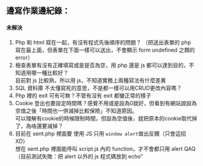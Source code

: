 ## 邊寫作業邊紀錄：

#### 未解決
1. Php 和 html 寫在一起，有沒有程式先後順序的問題？
  （把送出表單的 php 寫在最上面，但表單在下面一樣可以送出，不會顯示 form undefined 之類的 error）
2. 檢查表單有沒有正確填寫或是是否為空，用 php 還是 js 都可以達到目的，不知道用哪一種比較好？ <br>
    目前對 js 比較熟，所以用 js，不知道實務上兩種寫法有什麼差異
3. SQL 資料庫 不太懂寫死的意思，不是都一樣可以用CRUD更改內容嗎？
4. Php 裡的 exit  可有可無？不管有沒有 exit 都蠻正常的樣子
5. Cookie 登出也要設定時間嗎？感覺不用或是設為0就好，但看到有網站說設為空值之後「時間也一併減掉比較保險」不知道原因。<br>
    可以理解有cookie的時候限制時間，但設為空值後，就把原本的cookie取代掉了，為啥還要減掉？
6. 目前在 sent.php 裡面要 使用 JS 只用 `window alert`做出反饋（只會這招XD） <br>
    想在 sent.php 裡面能呼叫 script.js 內的 function，才不會都只用 alert QAQ  <br>
    （目前測試失敗：把 alert 以外的 js 程式碼放到 echo”<script>...”;  就會失敗）。  <br>
    例如在「送出登入 查詢」判斷密碼錯誤或無此帳號時，能直些反應在表單（像 google 表單那樣），不要用醜醜的 alert！
7. 還沒做到判斷有無重複註冊的功能

--------------------------------------------------------------------  
#### 已解決
  
1. 🆗 判斷有沒有送出表單用： isset()
    1. `isset($_POST[‘AAA’])`，AAA 是表單的按鈕 name !!!!
    2. !isset 跟 empty 的差別（判斷留言板有無 cookie 、控制頁碼的時候）
    3. 參考：https://ithelp.ithome.com.tw/articles/10156786
    
2. 🆗 送出表單後 導向其他頁面或重新刷新
    1. `header("location: mixx.php"); ` 但送出表單後，重新整理會重複送出
    2. 用 js alert 跳出訊息，再導回留言板：` echo “<script type=\"text/javascript\"></script>”; `

    🆗 type 內的 \ 是？ <br>
    「跳脫字元」echo 用引號包住要印出的東西，但 js 內有引號存在的話會影響 echo 判斷內容範圍，所以要用 \ 當隱形斗篷，讓 php 看不到引號

3. 🆗 Php 語法 計算 array 長度：`count($array);`
4. 🔼 `innerHTML`和`createElement` 的差異 <br>
    之前寫實況作業，用 innerHTML 新增的 html tag 並不會真的顯示在 .html 檔案裡面（所以css都搭不上），所以後來改用 createElement。<br>
    但是 createElement 生成 div 之後，div 裡面的東西也還是用 innerHTML 插入的 ??? <br>
    這邊用 innerHTML 插入的就搭得到 css ????? 為甚麼偏心 :| <br>
    參考：https://www.cnblogs.com/JeasonZhao/archive/2007/11/14/958759.html  <br>
    還沒很懂，大致知道和 DOM 有關，暫時先這樣XD
5. 🆗SQL排序 時間順序語法`SELECT * FROM main_msgs ORDER BY main_msgs.postTime DESC`  <br>
    `SELECT * FROM main_msgs ORDER BY main_msgs.postTime ASC`  <br>
6. 🆗原本想得太複雜了：把資料抓出來之後再放到 js 用回圈印出每一筆資料。搞半天才發現用 php 就可以了XD
7. 🆗 Html class和 id 不能用數字開頭！！！！
8. 🆗分頁，不能自動抓10筆資料，要每一頁設定要抓的 id ??  <br>
    已解決，本來用 limit 抓最新的10筆資料就是對的，一直糾結在要抓第1-10筆..蠢  <br>
9. 🆗 SQL：in 查數字；like 查文字
10. 🆗 滑到頁中的時候，按 navbar 的按鈕或登入留言，要移到置頂 topBlock 才看得到登入區塊
    1. `window.location.hash`可以，但刷新頁面會有問題（不知為何）
    2. DOM的「balabala.scrollIntoView()」可以，但用原有的 topBlock 置頂後會被 fixed navbar 蓋住一部分
    3. 新增一個 div，在 topBlock 上、蓋在 navbar 下，用 scrollIntoView() 置頂這個 div
11. 🆗路人時目前頁碼會正確顯示，登入後就會有bug（已解決）

--------------------------------------------------------------------  
#### 其他

- 搞混題目了XD 把登入註冊和留言板都放在同一頁了..
- 換頁：原本是用 GET 讓網址後面帶頁碼參數，測試的時候屁孩魂上身，在網址試了非整數的頁碼參數，出現 Error 之後，看了不爽就改成 POST 了XD，但後來又覺得頁碼是不是普遍都用 GET 比較好
- 卡比較久的地方 1：搞不清楚 php 擺放的位置和 php 與 js 的串連
- 卡比較久的地方 2：php 語法的細節（知道功能和用途）但不知道運作原理，所以還沒辦法靈活運用，大多都是照抄語法，改改變數而已
